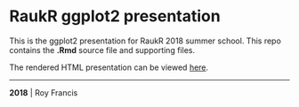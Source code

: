# RaukR ggplot2 presentation

This is the ggplot2 presentation for RaukR 2018 summer school. This repo contains the **.Rmd** source file and supporting files.

The rendered HTML presentation can be viewed [here](docs/index.html).

---

**2018** | Roy Francis